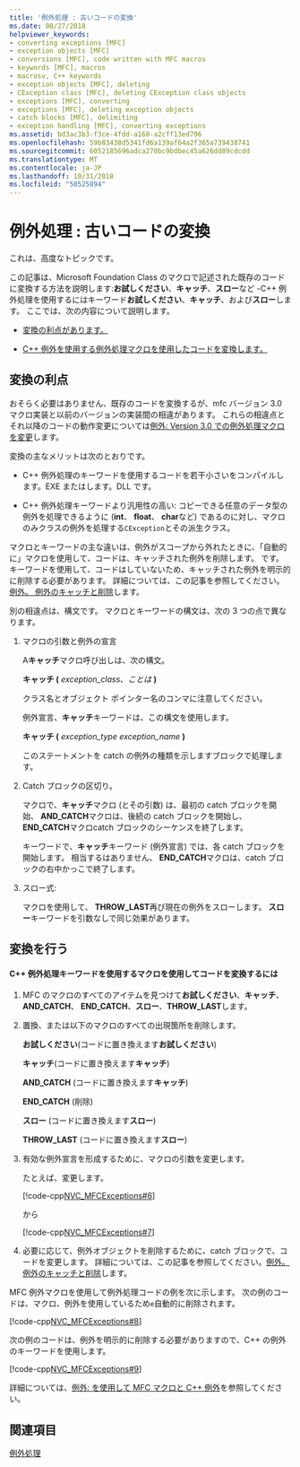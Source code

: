 ```yaml
---
title: '例外処理 : 古いコードの変換'
ms.date: 08/27/2018
helpviewer_keywords:
- converting exceptions [MFC]
- exception objects [MFC]
- conversions [MFC], code written with MFC macros
- keywords [MFC], macros
- macrosv, C++ keywords
- exception objects [MFC], deleting
- CException class [MFC], deleting CException class objects
- exceptions [MFC], converting
- exceptions [MFC], deleting exception objects
- catch blocks [MFC], delimiting
- exception handling [MFC], converting exceptions
ms.assetid: bd3ac3b3-f3ce-4fdd-a168-a2cff13ed796
ms.openlocfilehash: 59b83438d5341fd6a139af64a2f365a739438741
ms.sourcegitcommit: 6052185696adca270bc9bdbec45a626dd89cdcdd
ms.translationtype: MT
ms.contentlocale: ja-JP
ms.lasthandoff: 10/31/2018
ms.locfileid: "50525894"
---
```

# <a name="exceptions-converting-from-mfc-exception-macros"></a>例外処理 : 古いコードの変換

これは、高度なトピックです。

この記事は、Microsoft Foundation Class のマクロで記述された既存のコードに変換する方法を説明します:**お試しください**、**キャッチ**、**スロー**など -C++ 例外処理を使用するにはキーワード**お試しください**、**キャッチ**、および**スロー**します。 ここでは、次の内容について説明します。

- [変換の利点があります。](#_core_advantages_of_converting)

- [C++ 例外を使用する例外処理マクロを使用したコードを変換します。](#_core_doing_the_conversion)

##  <a name="_core_advantages_of_converting"></a> 変換の利点

おそらく必要はありません、既存のコードを変換するが、mfc バージョン 3.0 マクロ実装と以前のバージョンの実装間の相違があります。 これらの相違点とそれ以降のコードの動作変更については[例外: Version 3.0 での例外処理マクロを変更](../mfc/exceptions-changes-to-exception-macros-in-version-3-0.md)します。

変換の主なメリットは次のとおりです。

- C++ 例外処理のキーワードを使用するコードを若干小さいをコンパイルします。EXE またはします。DLL です。

- C++ 例外処理キーワードより汎用性の高い: コピーできる任意のデータ型の例外を処理できるように (**int**、 **float**、 **char**など) であるのに対し、マクロのみクラスの例外を処理する`CException`とその派生クラス。

マクロとキーワードの主な違いは、例外がスコープから外れたときに、「自動的に」マクロを使用して、コードは、キャッチされた例外を削除します。 です。 キーワードを使用して、コードはしていないため、キャッチされた例外を明示的に削除する必要があります。 詳細については、この記事を参照してください。[例外。 例外のキャッチと削除](../mfc/exceptions-catching-and-deleting-exceptions.md)します。

別の相違点は、構文です。 マクロとキーワードの構文は、次の 3 つの点で異なります。

1. マクロの引数と例外の宣言

   A**キャッチ**マクロ呼び出しは、次の構文。

   **キャッチ (** *exception_class*、*ことは* **)**

   クラス名とオブジェクト ポインター名のコンマに注意してください。

   例外宣言、**キャッチ**キーワードは、この構文を使用します。

   **キャッチ (** *exception_type* *exception_name* **)**

   このステートメントを catch の例外の種類を示しますブロックで処理します。

2. Catch ブロックの区切り。

   マクロで、**キャッチ**マクロ (とその引数) は、最初の catch ブロックを開始、 **AND_CATCH**マクロは、後続の catch ブロックを開始し、 **END_CATCH**マクロcatch ブロックのシーケンスを終了します。

   キーワードで、**キャッチ**キーワード (例外宣言) では、各 catch ブロックを開始します。 相当するはありません、 **END_CATCH**マクロは、catch ブロックの右中かっこで終了します。

3. スロー式:

   マクロを使用して、 **THROW_LAST**再び現在の例外をスローします。 **スロー**キーワードを引数なしで同じ効果があります。

##  <a name="_core_doing_the_conversion"></a> 変換を行う

#### <a name="to-convert-code-using-macros-to-use-the-c-exception-handling-keywords"></a>C++ 例外処理キーワードを使用するマクロを使用してコードを変換するには

1. MFC のマクロのすべてのアイテムを見つけて**お試しください**、**キャッチ**、 **AND_CATCH**、 **END_CATCH**、**スロー**、**THROW_LAST**します。

2. 置換、または以下のマクロのすべての出現箇所を削除します。

   **お試しください**(コードに置き換えます**お試しください**)

   **キャッチ**(コードに置き換えます**キャッチ**)

   **AND_CATCH** (コードに置き換えます**キャッチ**)

   **END_CATCH** (削除)

   **スロー** (コードに置き換えます**スロー**)

   **THROW_LAST** (コードに置き換えます**スロー**)

3. 有効な例外宣言を形成するために、マクロの引数を変更します。

   たとえば、変更します。

   [!code-cpp[NVC_MFCExceptions#6](../mfc/codesnippet/cpp/exceptions-converting-from-mfc-exception-macros_1.cpp)]

   から

   [!code-cpp[NVC_MFCExceptions#7](../mfc/codesnippet/cpp/exceptions-converting-from-mfc-exception-macros_2.cpp)]

4. 必要に応じて、例外オブジェクトを削除するために、catch ブロックで、コードを変更します。 詳細については、この記事を参照してください。[例外。 例外のキャッチと削除](../mfc/exceptions-catching-and-deleting-exceptions.md)します。

MFC 例外マクロを使用して例外処理コードの例を次に示します。 次の例のコードは、マクロ、例外を使用しているため`e`自動的に削除されます。

[!code-cpp[NVC_MFCExceptions#8](../mfc/codesnippet/cpp/exceptions-converting-from-mfc-exception-macros_3.cpp)]

次の例のコードは、例外を明示的に削除する必要がありますので、C++ の例外のキーワードを使用します。

[!code-cpp[NVC_MFCExceptions#9](../mfc/codesnippet/cpp/exceptions-converting-from-mfc-exception-macros_4.cpp)]

詳細については、[例外: を使用して MFC マクロと C++ 例外](../mfc/exceptions-using-mfc-macros-and-cpp-exceptions.md)を参照してください。

## <a name="see-also"></a>関連項目

[例外処理](../mfc/exception-handling-in-mfc.md)<br/>
